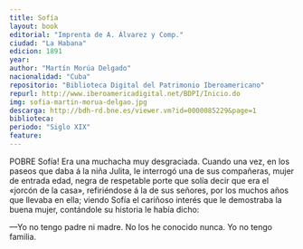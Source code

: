 ```yaml
---
title: Sofía
layout: book
editorial: "Imprenta de A. Álvarez y Comp."
ciudad: "La Habana"
edicion: 1891
year: 
author: "Martín Morúa Delgado"
nacionalidad: "Cuba"
repositorio: "Biblioteca Digital del Patrimonio Iberoamericano"
repurl: http://www.iberoamericadigital.net/BDPI/Inicio.do
img: sofia-martin-morua-delgao.jpg
descarga: http://bdh-rd.bne.es/viewer.vm?id=0000085229&page=1
biblioteca: 
periodo: "Siglo XIX"
feature: 
---
```

 

POBRE Sofía! Era una muchacha muy desgraciada. Cuando una vez, en los paseos que daba á la niña Julita, le interrogó una de sus compañeras, mujer de entrada edad, negra de respetable porte que solía decir que era el «jorcón de la casa», refiriéndose á la de sus señores, por los muchos años que llevaba en ella; viendo Sofía el cariñoso interés que le demostraba la buena mujer, contándole su historia le había dicho:
 
—Yo no tengo padre ni madre. No los he conocido nunca. Yo no tengo familia.